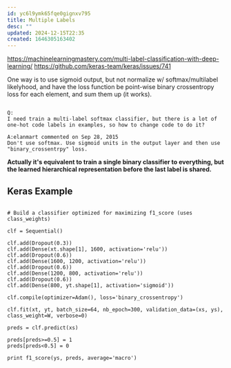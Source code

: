 ```yaml
---
id: yc6l9ymk65fqe0gignxv795
title: Multiple Labels
desc: ""
updated: 2024-12-15T22:35
created: 1646305163402
---
```

<https://machinelearningmastery.com/multi-label-classification-with-deep-learning/>
<https://github.com/keras-team/keras/issues/741>

One way is to use sigmoid output, but not normalize w/ softmax/multilabel likelyhood, and have the loss function be point-wise binary crossentropy
loss for each element, and sum them up (it works).

```

Q:
I need train a multi-label softmax classifier, but there is a lot of one-hot code labels in examples, so how to change code to do it?

A:elanmart commented on Sep 28, 2015
Don't use softmax. Use sigmoid units in the output layer and then use "binary_crossentrpy" loss.
```

**Actually it's equivalent to train a single binary classifier to everything, but the learned hierarchical representation before the last label 
is shared.**

## Keras Example

```{python}

# Build a classifier optimized for maximizing f1_score (uses class_weights)

clf = Sequential()

clf.add(Dropout(0.3))
clf.add(Dense(xt.shape[1], 1600, activation='relu'))
clf.add(Dropout(0.6))
clf.add(Dense(1600, 1200, activation='relu'))
clf.add(Dropout(0.6))
clf.add(Dense(1200, 800, activation='relu'))
clf.add(Dropout(0.6))
clf.add(Dense(800, yt.shape[1], activation='sigmoid'))

clf.compile(optimizer=Adam(), loss='binary_crossentropy')

clf.fit(xt, yt, batch_size=64, nb_epoch=300, validation_data=(xs, ys), class_weight=W, verbose=0)

preds = clf.predict(xs)

preds[preds>=0.5] = 1
preds[preds<0.5] = 0

print f1_score(ys, preds, average='macro')

```

